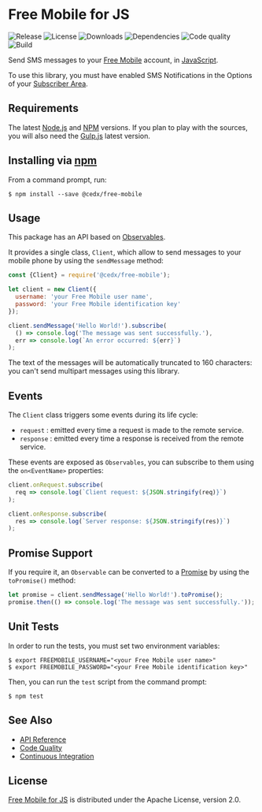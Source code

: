 # Free Mobile for JS
![Release](https://img.shields.io/npm/v/@cedx/free-mobile.svg) ![License](https://img.shields.io/npm/l/@cedx/free-mobile.svg) ![Downloads](https://img.shields.io/npm/dt/@cedx/free-mobile.svg) ![Dependencies](https://img.shields.io/david/cedx/free-mobile.js.svg) ![Code quality](https://img.shields.io/codacy/grade/e5a0027047554e298db354bcf3defefc.svg) ![Build](https://img.shields.io/travis/cedx/free-mobile.js.svg)

Send SMS messages to your [Free Mobile](http://mobile.free.fr) account, in [JavaScript](https://developer.mozilla.org/en-US/docs/Web/JavaScript).

To use this library, you must have enabled SMS Notifications in the Options of your [Subscriber Area](https://mobile.free.fr/moncompte).

## Requirements
The latest [Node.js](https://nodejs.org) and [NPM](https://www.npmjs.com) versions.
If you plan to play with the sources, you will also need the [Gulp.js](http://gulpjs.com/) latest version.

## Installing via [npm](https://www.npmjs.com)
From a command prompt, run:

```shell
$ npm install --save @cedx/free-mobile
```

## Usage
This package has an API based on [Observables](http://reactivex.io/intro.html).

It provides a single class, `Client`, which allow to send messages to your mobile phone by using the `sendMessage` method:

```javascript
const {Client} = require('@cedx/free-mobile');

let client = new Client({
  username: 'your Free Mobile user name',
  password: 'your Free Mobile identification key'
});

client.sendMessage('Hello World!').subscribe(
  () => console.log('The message was sent successfully.'),
  err => console.log(`An error occurred: ${err}`)
);
```

The text of the messages will be automatically truncated to 160 characters: you can't send multipart messages using this library.

## Events
The `Client` class triggers some events during its life cycle:

- `request` : emitted every time a request is made to the remote service.
- `response` : emitted every time a response is received from the remote service.

These events are exposed as `Observables`, you can subscribe to them using the `on<EventName>` properties:

```javascript
client.onRequest.subscribe(
  req => console.log(`Client request: ${JSON.stringify(req)}`)
);

client.onResponse.subscribe(
  res => console.log(`Server response: ${JSON.stringify(res)}`)
);
```

## Promise Support
If you require it, an `Observable` can be converted to a [Promise](https://developer.mozilla.org/en-US/docs/Web/JavaScript/Reference/Global_Objects/Promise) by using the `toPromise()` method:

```javascript
let promise = client.sendMessage('Hello World!').toPromise();
promise.then(() => console.log('The message was sent successfully.'));
```

## Unit Tests
In order to run the tests, you must set two environment variables:

```shell
$ export FREEMOBILE_USERNAME="<your Free Mobile user name>"
$ export FREEMOBILE_PASSWORD="<your Free Mobile identification key>"
```

Then, you can run the `test` script from the command prompt:

```shell
$ npm test
```

## See Also
- [API Reference](https://cedx.github.io/free-mobile.js)
- [Code Quality](https://www.codacy.com/app/cedx/free-mobile-js)
- [Continuous Integration](https://travis-ci.org/cedx/free-mobile.js)

## License
[Free Mobile for JS](https://github.com/cedx/free-mobile.js) is distributed under the Apache License, version 2.0.

